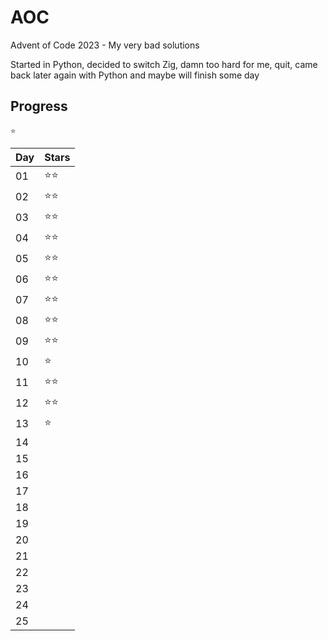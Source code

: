 # AOC
Advent of Code 2023 - My very bad solutions

Started in Python, decided to switch Zig, damn too hard for me, quit, came back later again with Python and maybe will finish some day

## Progress


`⭐`

| Day | Stars |
| --- | ----- |
| 01  | ⭐⭐  |
| 02  | ⭐⭐  |
| 03  | ⭐⭐  |
| 04  | ⭐⭐  |
| 05  | ⭐⭐  |
| 06  | ⭐⭐  |
| 07  | ⭐⭐  |
| 08  | ⭐⭐  |
| 09  | ⭐⭐  |
| 10  | ⭐    |
| 11  | ⭐⭐  |
| 12  | ⭐⭐  |
| 13  | ⭐    |
| 14  |       |
| 15  |       |
| 16  |       |
| 17  |       |
| 18  |       |
| 19  |       |
| 20  |       |
| 21  |       |
| 22  |       |
| 23  |       |
| 24  |       |
| 25  |       |

